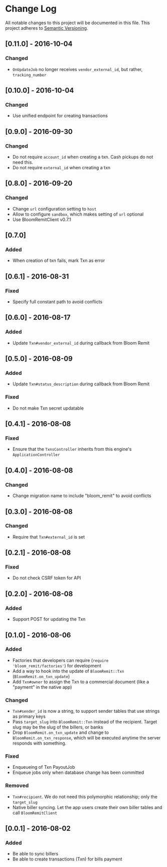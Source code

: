 # Change Log
All notable changes to this project will be documented in this file.
This project adheres to [Semantic Versioning](http://semver.org/).

## [0.11.0] - 2016-10-04
### Changed
- `OnUpdateJob` no longer receives `vendor_external_id`, but rather, `tracking_number`

## [0.10.0] - 2016-10-04
### Changed
- Use unified endpoint for creating transactions

## [0.9.0] - 2016-09-30
### Changed
- Do not require `account_id` when creating a txn. Cash pickups do not need this.
- Do not require `external_id` when creating a txn

## [0.8.0] - 2016-09-20
### Changed
- Change `url` configuration setting to `host`
- Allow to configure `sandbox`, which makes setting of `url` optional
- Use BloomRemitClient v0.7.1

## [0.7.0]
### Added
- When creation of txn fails, mark Txn as error

## [0.6.1] - 2016-08-31
### Fixed
- Specify full constant path to avoid conflicts

## [0.6.0] - 2016-08-17
### Added
- Update `Txn#vendor_external_id` during callback from Bloom Remit

## [0.5.0] - 2016-08-09
### Added
- Update `Txn#status_description` during callback from Bloom Remit

### Fixed
- Do not make Txn secret updatable

## [0.4.1] - 2016-08-08
### Fixed
- Ensure that the `TxnsController` inherits from this engine's `ApplicationController`

## [0.4.0] - 2016-08-08
### Changed
- Change migration name to include "bloom_remit" to avoid conflicts

## [0.3.0] - 2016-08-08
### Changed
- Require that `Txn#external_id` is set

## [0.2.1] - 2016-08-08
### Fixed
- Do not check CSRF token for API

## [0.2.0] - 2016-08-08
### Added
- Support POST for updating the Txn

## [0.1.0] - 2016-08-06
### Added
- Factories that developers can require (`require 'bloom_remit/factories'`) for development
- Add a way to hook into the update of `BloomRemit::Txn` (`BloomRemit.on_txn_update`)
- Add `Txn#owner` to assign the Txn to a commercial document (like a "payment" in the native app)

### Changed
- `Txn#sender_id` is now a string, to support sender tables that use strings as primary keys
- Pass `target_slug` into `BloomRemit::Txn` instead of the recipient. Target slug may be the slug of the billers, or banks
- Drop `BloomRemit.on_txn_update` and change to `BloomRemit.on_txn_response`, which will be executed anytime the server responds with something.

### Fixed
- Enqueueing of Txn PayoutJob
- Enqueue jobs only when database change has been committed

### Removed
- `Txn#recipient`. We do not need this polymorphic relationship; only the `target_slug`
- Native biller syncing. Let the app users create their own biller tables and call `BloomRemitClient`

## [0.0.1] - 2016-08-02
### Added
- Be able to sync billers
- Be able to create transactions (Txn) for bills payment
